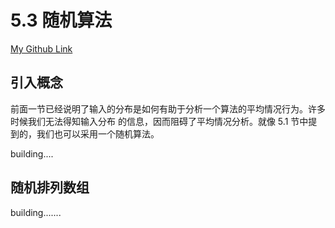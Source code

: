 # 5.3 随机算法
[My Github Link](https://github.com/kehuo/algorithm_py3)

## 引入概念

前面一节已经说明了输入的分布是如何有助于分析一个算法的平均情况行为。许多时候我们无法得知输入分布
的信息，因而阻碍了平均情况分析。就像 5.1 节中提到的，我们也可以采用一个随机算法。

building....


## 随机排列数组

building.......
